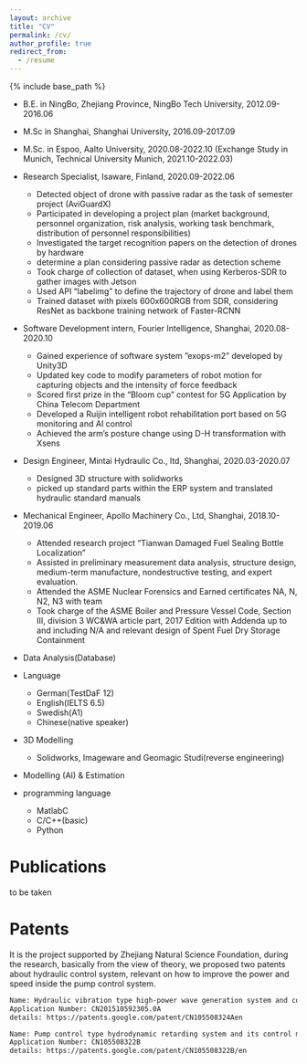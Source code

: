 ```yaml
---
layout: archive
title: "CV"
permalink: /cv/
author_profile: true
redirect_from:
  - /resume
---
```


{% include base_path %}

* B.E. in NingBo, Zhejiang Province, NingBo Tech University, 2012.09-2016.06
* M.Sc in Shanghai, Shanghai University, 2016.09-2017.09
* M.Sc. in Espoo, Aalto University, 2020.08-2022.10 (Exchange Study in Munich, Technical University Munich, 2021.10-2022.03)

* Research Specialist, Isaware, Finland, 2020.09-2022.06
  * Detected object of drone with passive radar as the task of semester project (AviGuardX)
  * Participated in developing a project plan (market background, personnel organization, risk analysis, working task benchmark, distribution of personnel responsibilities)
  * Investigated the target recognition papers on the detection of drones by hardware
  * determine a plan considering passive radar as detection scheme
  * Took charge of collection of dataset, when using Kerberos-SDR to gather images with Jetson
  * Used API “labelimg” to define the trajectory of drone and label them
  * Trained dataset with pixels 600x600RGB from SDR, considering ResNet as backbone training network of Faster-RCNN
* Software Development intern, Fourier Intelligence, Shanghai, 2020.08-2020.10
  * Gained experience of software system ”exops-m2” developed by Unity3D
  * Updated key code to modify parameters of robot motion for capturing objects and the intensity of force feedback
  * Scored first prize in the “Bloom cup” contest for 5G Application by China Telecom Department
  * Developed a Ruijin intelligent robot rehabilitation port based on 5G monitoring and AI control
  * Achieved the arm’s posture change using D-H transformation with Xsens
  
* Design Engineer, Mintai Hydraulic Co., ltd, Shanghai, 2020.03-2020.07   
  * Designed 3D structure with solidworks
  * picked up standard parts within the ERP system and translated hydraulic standard manuals
* Mechanical Engineer, Apollo Machinery Co., Ltd, Shanghai, 2018.10-2019.06
  * Attended research project “Tianwan Damaged Fuel Sealing Bottle Localization”
  * Assisted in preliminary measurement data analysis, structure design, medium-term manufacture, nondestructive testing, and expert evaluation.
  * Attended the ASME Nuclear Forensics and Earned certificates NA, N, N2, N3 with team
  * Took charge of the ASME Boiler and Pressure Vessel Code, Section III, division 3 WC&WA article part, 2017 Edition with Addenda up to and including N/A and relevant design of Spent Fuel Dry Storage Containment
* Data Analysis(Database)
* Language
  * German(TestDaF 12)
  * English(IELTS 6.5)
  * Swedish(A1)
  * Chinese(native speaker)
* 3D Modelling
  * Solidworks, Imageware and Geomagic Studi(reverse engineering)
* Modelling (AI) & Estimation
* programming language
  * MatlabC
  * C/C++(basic)
  * Python

Publications
======
to be taken

Patents
======

It is the project supported by Zhejiang Natural Science Foundation, during the research, basically from the view of theory, we proposed two patents about hydraulic control system, relevant on how to improve the power and speed inside the pump control system.

```HTML
Name: Hydraulic vibration type high-power wave generation system and control method thereof
Application Number: CN201510592305.0A
details: https://patents.google.com/patent/CN105508324Aen
```

```HTML
Name: Pump control type hydrodynamic retarding system and its control method
Application Number: CN105508322B
details: https://patents.google.com/patent/CN105508322B/en
```

